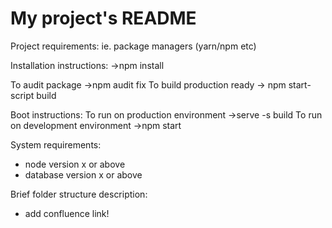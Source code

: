 # My project's README

Project requirements: ie. package managers (yarn/npm etc)

Installation instructions: 
->npm install

To audit package
->npm audit fix
To build production ready 
-> npm start-script build

Boot instructions:
To run on production environment
->serve -s build
To run on development environment
->npm start

System requirements:
- node version x or above
- database version x or above

Brief folder structure description:
- add confluence link!


